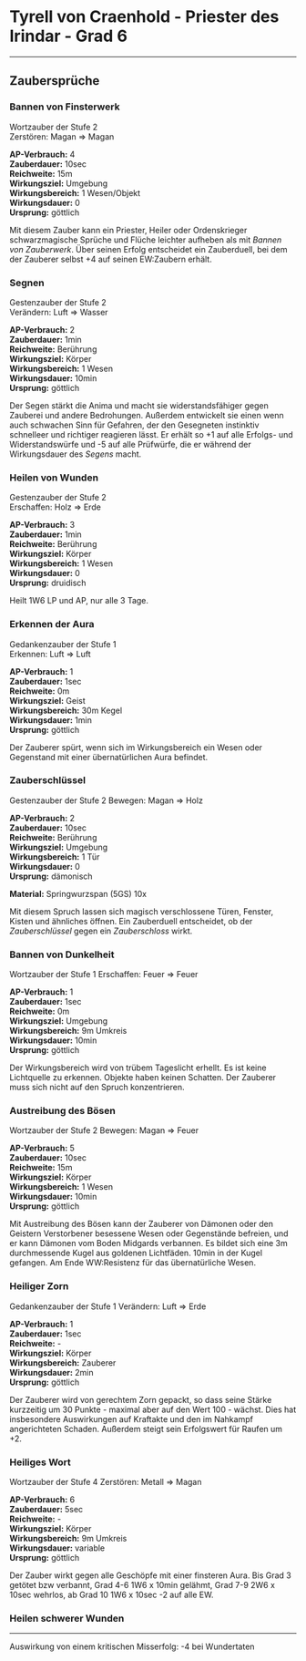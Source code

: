 # Tyrell von Craenhold - Priester des Irindar - Grad 6

---

## Zaubersprüche

### Bannen von Finsterwerk

Wortzauber der Stufe 2  
Zerstören: Magan => Magan

**AP-Verbrauch:** 4  
**Zauberdauer:** 10sec  
**Reichweite:** 15m  
**Wirkungsziel:** Umgebung  
**Wirkungsbereich:** 1 Wesen/Objekt  
**Wirkungsdauer:** 0  
**Ursprung:** göttlich

Mit diesem Zauber kann ein Priester, Heiler oder Ordenskrieger schwarzmagische Sprüche und Flüche leichter aufheben als mit _Bannen von Zauberwerk_. Über seinen Erfolg entscheidet ein Zauberduell, bei dem der Zauberer selbst +4 auf seinen EW:Zaubern erhält.

### Segnen

Gestenzauber der Stufe 2  
Verändern: Luft => Wasser

**AP-Verbrauch:** 2  
**Zauberdauer:** 1min  
**Reichweite:** Berührung  
**Wirkungsziel:** Körper  
**Wirkungsbereich:** 1 Wesen  
**Wirkungsdauer:** 10min  
**Ursprung:** göttlich

Der Segen stärkt die Anima und macht sie widerstandsfähiger gegen Zauberei und andere Bedrohungen. Außerdem entwickelt sie einen wenn auch schwachen Sinn für Gefahren, der den Gesegneten instinktiv schnelleer und richtiger reagieren lässt. Er erhält so +1 auf alle Erfolgs- und Widerstandswürfe und -5 auf alle Prüfwürfe, die er während der Wirkungsdauer des _Segens_ macht.

### Heilen von Wunden

Gestenzauber der Stufe 2  
Erschaffen: Holz => Erde

**AP-Verbrauch:** 3  
**Zauberdauer:** 1min  
**Reichweite:** Berührung  
**Wirkungsziel:** Körper  
**Wirkungsbereich:** 1 Wesen  
**Wirkungsdauer:** 0  
**Ursprung:** druidisch

Heilt 1W6 LP und AP, nur alle 3 Tage.

### Erkennen der Aura

Gedankenzauber der Stufe 1  
Erkennen: Luft => Luft

**AP-Verbrauch:** 1  
**Zauberdauer:** 1sec  
**Reichweite:** 0m  
**Wirkungsziel:** Geist  
**Wirkungsbereich:** 30m Kegel  
**Wirkungsdauer:** 1min  
**Ursprung:** göttlich

Der Zauberer spürt, wenn sich im Wirkungsbereich ein Wesen oder Gegenstand mit einer übernatürlichen Aura befindet.

### Zauberschlüssel

Gestenzauber der Stufe 2
Bewegen: Magan => Holz

**AP-Verbrauch:** 2  
**Zauberdauer:** 10sec  
**Reichweite:** Berührung  
**Wirkungsziel:** Umgebung  
**Wirkungsbereich:** 1 Tür  
**Wirkungsdauer:** 0  
**Ursprung:** dämonisch

**Material:** Springwurzspan (5GS) 10x

Mit diesem Spruch lassen sich magisch verschlossene Türen, Fenster, Kisten und ähnliches öffnen. Ein Zauberduell entscheidet, ob der _Zauberschlüssel_ gegen ein _Zauberschloss_ wirkt.

### Bannen von Dunkelheit

Wortzauber der Stufe 1
Erschaffen: Feuer => Feuer

**AP-Verbrauch:** 1  
**Zauberdauer:** 1sec  
**Reichweite:** 0m  
**Wirkungsziel:** Umgebung  
**Wirkungsbereich:** 9m Umkreis  
**Wirkungsdauer:** 10min  
**Ursprung:** göttlich

Der Wirkungsbereich wird von trübem Tageslicht erhellt. Es ist keine Lichtquelle zu erkennen. Objekte haben keinen Schatten. Der Zauberer muss sich nicht auf den Spruch konzentrieren.

### Austreibung des Bösen

Wortzauber der Stufe 2
Bewegen: Magan => Feuer

**AP-Verbrauch:** 5  
**Zauberdauer:** 10sec  
**Reichweite:** 15m  
**Wirkungsziel:** Körper  
**Wirkungsbereich:** 1 Wesen  
**Wirkungsdauer:** 10min  
**Ursprung:** göttlich

Mit Austreibung des Bösen kann der Zauberer von Dämonen oder den Geistern Verstorbener besessene Wesen oder Gegenstände befreien, und er kann Dämonen vom Boden Midgards verbannen.
Es bildet sich eine 3m durchmessende Kugel aus goldenen Lichtfäden. 10min in der Kugel gefangen. Am Ende WW:Resistenz für das übernatürliche Wesen.

### Heiliger Zorn

Gedankenzauber der Stufe 1
Verändern: Luft => Erde

**AP-Verbrauch:** 1  
**Zauberdauer:** 1sec  
**Reichweite:** -  
**Wirkungsziel:** Körper  
**Wirkungsbereich:** Zauberer  
**Wirkungsdauer:** 2min  
**Ursprung:** göttlich

Der Zauberer wird von gerechtem Zorn gepackt, so dass seine Stärke kurzzeitig um 30 Punkte - maximal aber auf den Wert 100 - wächst. Dies hat insbesondere Auswirkungen auf Kraftakte 
und den im Nahkampf angerichteten Schaden. Außerdem steigt sein Erfolgswert für Raufen um +2.

### Heiliges Wort

Wortzauber der Stufe 4
Zerstören: Metall => Magan

**AP-Verbrauch:** 6  
**Zauberdauer:** 5sec  
**Reichweite:** -  
**Wirkungsziel:** Körper  
**Wirkungsbereich:** 9m Umkreis  
**Wirkungsdauer:** variable  
**Ursprung:** göttlich

Der Zauber wirkt gegen alle Geschöpfe mit einer finsteren Aura. Bis Grad 3 getötet bzw verbannt, Grad 4-6 1W6 x 10min gelähmt, 
Grad 7-9 2W6 x 10sec wehrlos, ab Grad 10 1W6 x 10sec -2 auf alle EW.

### Heilen schwerer Wunden

---

Auswirkung von einem kritischen Misserfolg: -4 bei Wundertaten
